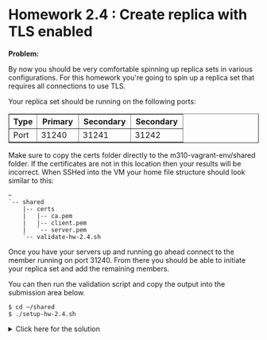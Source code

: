 # Homework 2.4 : Create replica with TLS enabled

**Problem:**

By now you should be very comfortable spinning up replica sets in various configurations. For this homework you're going to spin up a replica set that requires all connections to use TLS.

Your replica set should be running on the following ports:

<table border="1" class="docutils">
<colgroup>
<col width="16%">
<col width="24%">
<col width="30%">
<col width="30%">
</colgroup>
<thead valign="bottom">
<tr><th class="head">Type</th>
<th class="head">Primary</th>
<th class="head">Secondary</th>
<th class="head">Secondary</th>
</tr>
</thead>
<tbody valign="top">
<tr><td>Port</td>
<td>31240</td>
<td>31241</td>
<td>31242</td>
</tr>
</tbody>
</table>

Make sure to copy the certs folder directly to the m310-vagrant-env/shared folder. If the certificates are not in this location then your results will be incorrect. When SSHed into the VM your home file structure should look similar to this:

```
~
`-- shared
    |-- certs
    |   |-- ca.pem
    |   |-- client.pem
    |   `-- server.pem
    `-- validate-hw-2.4.sh
```

Once you have your servers up and running go ahead connect to the member running on port 31240. From there you should be able to initiate your replica set and add the remaining members.

You can then run the validation script and copy the output into the submission area below.

```
$ cd ~/shared
$ ./setup-hw-2.4.sh
```

<details>
  <summary>Click here for the solution</summary>
    Answer: {"numMembers":3}
</details>


